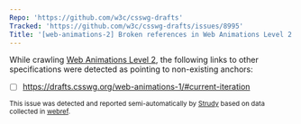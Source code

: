 ```yaml
---
Repo: 'https://github.com/w3c/csswg-drafts'
Tracked: 'https://github.com/w3c/csswg-drafts/issues/8995'
Title: '[web-animations-2] Broken references in Web Animations Level 2'
---
```


While crawling [Web Animations Level 2](https://drafts.csswg.org/web-animations-2/), the following links to other specifications were detected as pointing to non-existing anchors:
* [ ] https://drafts.csswg.org/web-animations-1/#current-iteration

<sub>This issue was detected and reported semi-automatically by [Strudy](https://github.com/w3c/strudy/) based on data collected in [webref](https://github.com/w3c/webref/).</sub>
